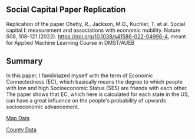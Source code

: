 ## Social Capital Paper Replication
Replication of the paper Chetty, R., Jackson, M.O., Kuchler, T. et al. Social capital I: measurement and associations with economic mobility. Nature 608, 108–121 (2022). https://doi.org/10.1038/s41586-022-04996-4, meant for Applied Machine Learning Course in DMST/AUEB

## Summary
In this paper, I familiriazed myself with the term of Economic Connectedness (EC), which basically means the degree to which people with low and high Socioeconomic Status (SES) are friends with each other. The paper shows that EC, which here is calculated for each state in the US, can have a great influence on the people's probability of upwards socioeconomic advancement.

[Map Data](https://data.humdata.org/dataset/social-capital-atlas)

[County Data](https://dataverse.harvard.edu/dataset.xhtml?persistentId=doi:10.7910/DVN/NKCQM1)
